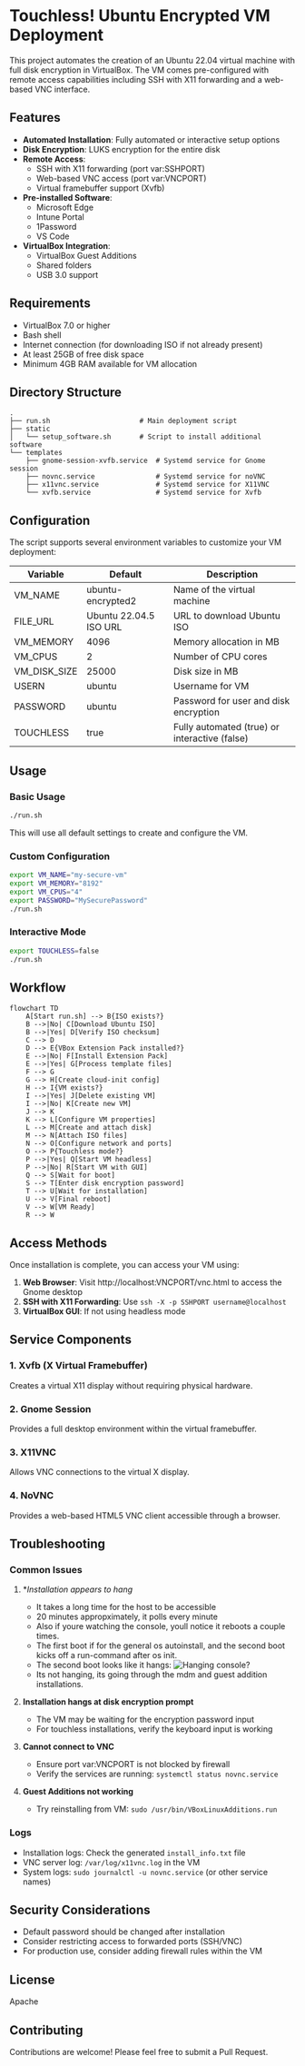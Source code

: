 # Touchless! Ubuntu Encrypted VM Deployment

This project automates the creation of an Ubuntu 22.04 virtual machine with full disk encryption in VirtualBox. The VM comes pre-configured with remote access capabilities including SSH with X11 forwarding and a web-based VNC interface.

## Features

- **Automated Installation**: Fully automated or interactive setup options
- **Disk Encryption**: LUKS encryption for the entire disk
- **Remote Access**:
  - SSH with X11 forwarding (port var:SSHPORT)
  - Web-based VNC access (port var:VNCPORT)
  - Virtual framebuffer support (Xvfb)
- **Pre-installed Software**:
  - Microsoft Edge
  - Intune Portal
  - 1Password
  - VS Code
- **VirtualBox Integration**:
  - VirtualBox Guest Additions
  - Shared folders
  - USB 3.0 support

## Requirements

- VirtualBox 7.0 or higher
- Bash shell
- Internet connection (for downloading ISO if not already present)
- At least 25GB of free disk space
- Minimum 4GB RAM available for VM allocation

## Directory Structure

```
.
├── run.sh                      # Main deployment script
├── static
│   └── setup_software.sh       # Script to install additional software
└── templates
    ├── gnome-session-xvfb.service  # Systemd service for Gnome session
    ├── novnc.service               # Systemd service for noVNC
    ├── x11vnc.service              # Systemd service for X11VNC
    └── xvfb.service                # Systemd service for Xvfb
```

## Configuration

The script supports several environment variables to customize your VM deployment:

| Variable       | Default               | Description                               |
|----------------|------------------------|-------------------------------------------|
| VM_NAME        | ubuntu-encrypted2      | Name of the virtual machine               |
| FILE_URL       | Ubuntu 22.04.5 ISO URL | URL to download Ubuntu ISO                |
| VM_MEMORY      | 4096                   | Memory allocation in MB                   |
| VM_CPUS        | 2                      | Number of CPU cores                       |
| VM_DISK_SIZE   | 25000                  | Disk size in MB                           |
| USERN          | ubuntu                 | Username for VM                           |
| PASSWORD       | ubuntu                 | Password for user and disk encryption     |
| TOUCHLESS      | true                   | Fully automated (true) or interactive (false) |

## Usage

### Basic Usage

```bash
./run.sh
```

This will use all default settings to create and configure the VM.

### Custom Configuration

```bash
export VM_NAME="my-secure-vm"
export VM_MEMORY="8192"
export VM_CPUS="4"
export PASSWORD="MySecurePassword"
./run.sh
```

### Interactive Mode

```bash
export TOUCHLESS=false
./run.sh
```

## Workflow

```mermaid
flowchart TD
    A[Start run.sh] --> B{ISO exists?}
    B -->|No| C[Download Ubuntu ISO]
    B -->|Yes| D[Verify ISO checksum]
    C --> D
    D --> E{VBox Extension Pack installed?}
    E -->|No| F[Install Extension Pack]
    E -->|Yes| G[Process template files]
    F --> G
    G --> H[Create cloud-init config]
    H --> I{VM exists?}
    I -->|Yes| J[Delete existing VM]
    I -->|No| K[Create new VM]
    J --> K
    K --> L[Configure VM properties]
    L --> M[Create and attach disk]
    M --> N[Attach ISO files]
    N --> O[Configure network and ports]
    O --> P{Touchless mode?}
    P -->|Yes| Q[Start VM headless]
    P -->|No| R[Start VM with GUI]
    Q --> S[Wait for boot]
    S --> T[Enter disk encryption password]
    T --> U[Wait for installation]
    U --> V[Final reboot]
    V --> W[VM Ready]
    R --> W
```

## Access Methods

Once installation is complete, you can access your VM using:

1. **Web Browser**: Visit http://localhost:VNCPORT/vnc.html to access the Gnome desktop
2. **SSH with X11 Forwarding**: Use `ssh -X -p SSHPORT username@localhost`
3. **VirtualBox GUI**: If not using headless mode

## Service Components

### 1. Xvfb (X Virtual Framebuffer)
Creates a virtual X11 display without requiring physical hardware.

### 2. Gnome Session
Provides a full desktop environment within the virtual framebuffer.

### 3. X11VNC
Allows VNC connections to the virtual X display.

### 4. NoVNC
Provides a web-based HTML5 VNC client accessible through a browser.

## Troubleshooting

### Common Issues

1. **Installation appears to hang*
   - It takes a long time for the host to be accessible
   - 20 minutes appropximately, it polls every minute
   - Also if youre watching the console, youll notice it reboots a couple times.
   - The first boot if for the general os autoinstall, and the second boot kicks off a run-command after os init.
   - The second boot looks like it hangs:
      ![Hanging console?](pics/Screenshot_2025-04-22_01-15-19.png)
   - Its not hanging, its going through the mdm and guest addition installations.

2. **Installation hangs at disk encryption prompt**
   - The VM may be waiting for the encryption password input
   - For touchless installations, verify the keyboard input is working

3. **Cannot connect to VNC**
   - Ensure port var:VNCPORT is not blocked by firewall
   - Verify the services are running: `systemctl status novnc.service`

4. **Guest Additions not working**
   - Try reinstalling from VM: `sudo /usr/bin/VBoxLinuxAdditions.run`

### Logs

- Installation logs: Check the generated `install_info.txt` file
- VNC server log: `/var/log/x11vnc.log` in the VM
- System logs: `sudo journalctl -u novnc.service` (or other service names)

## Security Considerations

- Default password should be changed after installation
- Consider restricting access to forwarded ports (SSH/VNC)
- For production use, consider adding firewall rules within the VM

## License

Apache

## Contributing

Contributions are welcome! Please feel free to submit a Pull Request.

